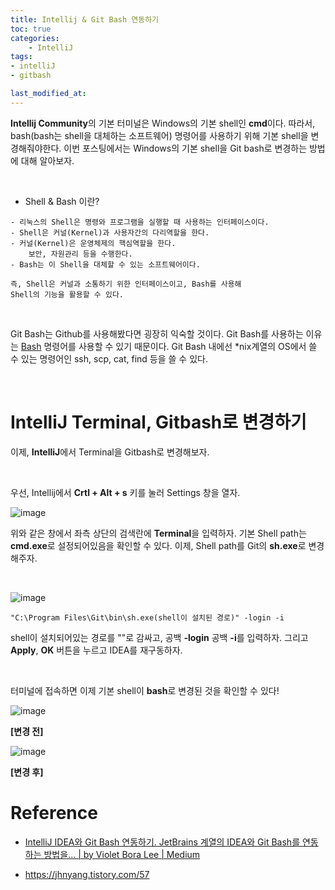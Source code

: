 ```yaml
---
title: Intellij & Git Bash 연동하기
toc: true
categories:	
    - IntelliJ
tags:
- intelliJ
- gitbash

last_modified_at: 
---
```


**Intellij Community**의 기본 터미널은 Windows의 기본 shell인 **cmd**이다. 따라서, bash(bash는 shell을 대체하는 소프트웨어) 명령어를 사용하기 위해 기본 shell을 변경해줘야한다. 이번 포스팅에서는 Windows의 기본 shell을 Git bash로 변경하는 방법에 대해 알아보자.

<br/>

* Shell & Bash 이란?

```
- 리눅스의 Shell은 명령와 프로그램을 실행할 때 사용하는 인터페이스이다.
- Shell은 커널(Kernel)과 사용자간의 다리역할을 한다.
- 커널(Kernel)은 운영체제의 핵심역할을 한다.
	보안, 자원관리 등을 수행한다.
- Bash는 이 Shell을 대체할 수 있는 소프트웨어이다.

즉, Shell은 커널과 소통하기 위한 인터페이스이고, Bash를 사용해
Shell의 기능을 활용할 수 있다.
```

<br/>

Git Bash는 Github를 사용해봤다면 굉장히 익숙할 것이다. Git Bash를 사용하는 이유는 [Bash](https://en.wikipedia.org/wiki/Bash_(Unix_shell)) 명령어를 사용할 수 있기 때문이다. Git Bash 내에선 *nix계열의 OS에서 쓸 수 있는 명령어인 ssh, scp, cat, find 등을 쓸 수 있다.

<br/>

# IntelliJ Terminal, Gitbash로 변경하기 

이제, **IntelliJ**에서  Terminal을 Gitbash로 변경해보자.

<br/>

우선, Intellij에서 **Crtl + Alt + s** 키를 눌러 Settings 창을 열자.

![image](https://user-images.githubusercontent.com/49560745/103500599-e1781d00-4e8e-11eb-8503-504fad1527fa.png)

위와 같은 창에서 좌측 상단의 검색란에 **Terminal**을 입력하자. 기본 Shell path는 **cmd.exe**로 설정되어있음을 확인할 수 있다. 이제, Shell path를 Git의 **sh.exe**로 변경해주자. 

<br/>

![image](https://user-images.githubusercontent.com/49560745/103500355-63b41180-4e8e-11eb-9143-c2a3dfdad189.png)

````
"C:\Program Files\Git\bin\sh.exe(shell이 설치된 경로)" -login -i
````

 shell이 설치되어있는 경로를 ""로 감싸고, 공백 **-login** 공백 **-i**를 입력하자. 그리고 **Apply**, **OK** 버튼을 누르고 IDEA를 재구동하자.

<br/>

터미널에 접속하면 이제 기본 shell이 **bash**로 변경된 것을 확인할 수 있다!

![image](https://user-images.githubusercontent.com/49560745/103500867-c78b0a00-4e8f-11eb-8101-8fd626088be4.png)

**[변경 전]**

![image](https://user-images.githubusercontent.com/49560745/103501125-a4ad2580-4e90-11eb-8e1b-0454ade69c87.png)

**[변경 후]**



# Reference

- [IntelliJ IDEA와 Git Bash 연동하기. JetBrains 계열의 IDEA와 Git Bash를 연동하는 방법을… | by Violet Bora Lee | Medium]()

- https://jhnyang.tistory.com/57